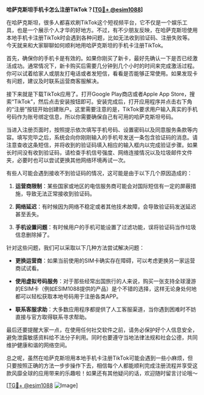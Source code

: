 **哈萨克斯坦手机卡怎么注册TikTok？[[TG💪+ @esim1088](https://t.me/s/esim1088)]**

在哈萨克斯坦，很多人都喜欢刷TikTok这个短视频平台，它不仅是一个娱乐工具，也是一个展示个人才华的好地方。不过，有不少朋友反映，在哈萨克斯坦使用本地手机卡注册TikTok时会遇到各种问题，比如无法收到验证码、注册失败等。今天就来和大家聊聊如何顺利地用哈萨克斯坦的手机卡注册TikTok。

首先，确保你的手机卡是有效的。如果你刚买了新卡，最好先确认一下是否已经激活成功。通常情况下，新卡购买后需要几分钟到几个小时的时间来完成激活过程。你可以试着给家人或朋友打电话或者发短信，看看是否能够正常使用。如果发现卡有问题，建议及时联系运营商客服解决。

接下来就是下载TikTok应用了。打开Google Play商店或者Apple App Store，搜索“TikTok”，然后点击安装按钮即可。安装完成后，打开应用程序并点击右下角的“注册”按钮开始创建账户。这里需要注意的是，TikTok要求用户输入真实的手机号码作为账号绑定信息，所以你需要确保自己有可用的哈萨克斯坦号码。

当进入注册页面时，按照提示依次填写手机号码、设置密码以及同意服务条款等内容。填写完毕之后，系统会向你刚刚输入的手机号发送一条包含验证码的消息。请注意查收这条短信，并将收到的验证码填入相应的输入框内以完成验证步骤。如果长时间没有收到验证码，请检查手机信号强度、网络连接情况以及垃圾邮件文件夹，必要时也可以尝试更换其他网络环境再试一次。

有些人可能会遇到接收不到验证码的情况，这可能是由于以下几个原因造成的：

1. **运营商限制**：某些国家或地区的电信服务商可能会对国际短信有一定的屏蔽措施，导致无法正常接收到验证码。
   
2. **网络延迟**：有时候因为网络不稳定或者其他技术故障，会导致验证码发送延迟甚至丢失。

3. **手机设置问题**：有时候用户的手机可能设置了过滤功能，误将验证码当作垃圾信息删除掉了。

针对这些问题，我们可以采取以下几种方法尝试解决问题：

- **更换运营商**：如果当前使用的SIM卡确实存在障碍，可以考虑更换另一家运营商试试看。
  
- **使用虚拟号码服务**：对于那些经常出国旅行的人来说，购买一张支持全球漫游的ESIM卡（例如ESIM1088提供的产品）是个不错的选择，这样无论身处何地都可以轻松获取本地号码用于注册各类APP。

- **联系客服求助**：大多数应用程序都提供了人工客服渠道，当你遇到困难时不妨直接与官方取得联系寻求帮助。

最后还要提醒大家一点，在使用任何社交软件之前，请务必保护好个人信息安全，避免泄露敏感资料给不法分子利用。同时也要遵守当地法律法规和社会公德，共同维护健康和谐的网络空间。

总之呢，虽然在哈萨克斯坦用本地手机卡注册TikTok可能会遇到一些小麻烦，但只要按照正确的方法一步步操作下去，相信每个人都能顺利完成注册流程并享受这款风靡全球的应用带来的乐趣啦！如果还有其他疑问的话，欢迎随时留言讨论哦～

[[TG💪+ @esim1088](https://t.me/s/esim1088) ![Image](https://i.postimg.cc/4NQfJmqS/Snipaste-2025-05-13-00-14-12.png)]